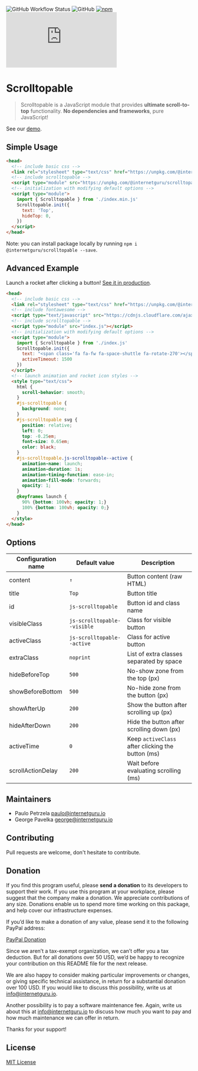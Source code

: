 
![GitHub Workflow Status](https://img.shields.io/github/workflow/status/internetguru/scrolltopable/Build)
![GitHub](https://img.shields.io/github/license/internetguru/scrolltopable)
[![npm](https://img.shields.io/npm/v/@internetguru/scrolltopable)](https://www.npmjs.com/package/@internetguru/scrolltopable)
![GitHub file size in bytes](https://img.shields.io/github/size/internetguru/scrolltopable/index.min.js?label=minified%20size)

# Scrolltopable

> Scrolltopable is a JavaScript module that provides **ultimate scroll-to-top** functionality. **No dependencies and frameworks**, pure JavaScript!

See our [demo](https://internetguru.github.io/scrolltopable/).

## Simple Usage

```html
<head>
  <!-- include basic css -->
  <link rel="stylesheet" type="text/css" href="https://unpkg.com/@internetguru/scrolltopable@latest/basic.css"/>
  <!-- include scrolltopable -->
  <script type="module" src="https://unpkg.com/@internetguru/scrolltopable@latest/index.min.js"></script>
  <!-- initialization with modifying default options -->
  <script type="module">
    import { Scrolltopable } from './index.min.js'
    Scrolltopable.init({
      text: 'Top',
      hideTop: 0,
    })
  </script>
</head>
```

Note: you can install package locally by running `npm i @internetguru/scrolltopable --save`.

## Advanced Example

Launch a rocket after clicking a button! [See it in production](https://www.webtesting.cz/).

```html
<head>
  <!-- include basic css -->
  <link rel="stylesheet" type="text/css" href="https://unpkg.com/@internetguru/scrolltopable@latest/basic.css"/>
  <!-- include fontawesome -->
  <script type="text/javascript" src="https://cdnjs.cloudflare.com/ajax/libs/font-awesome/5.15.4/js/all.min.js"></script>
  <!-- include scrolltopable -->
  <script type="module" src="index.js"></script>
  <!-- initialization with modifying default options -->
  <script type="module">
    import { Scrolltopable } from './index.js'
    Scrolltopable.init({
      text: "<span class='fa fa-fw fa-space-shuttle fa-rotate-270'></span>",
      activeTimeout: 1500
    })
  </script>
  <!-- launch animation and rocket icon styles -->
  <style type="text/css">
    html {
      scroll-behavior: smooth;
    }
    #js-scrolltopable {
      background: none;
    }
    #js-scrolltopable svg {
      position: relative;
      left: 0;
      top: -0.25em;
      font-size: 0.65em;
      color: black;
    }
    #js-scrolltopable.js-scrolltopable--active {
      animation-name: launch;
      animation-duration: 1s;
      animation-timing-function: ease-in;
      animation-fill-mode: forwards;
      opacity: 1;
    }
    @keyframes launch {
      90% {bottom: 100vh; opacity: 1;}
      100% {bottom: 100vh; opacity: 0;}
    }
  </style>
</head>
```

## Options

|Configuration name|Default value|Description|
|------------------|-------------|-----------|
| content | `↑` | Button content (raw HTML) |
| title | `Top` | Button title |
| id | `js-scrolltopable` | Button id and class name |
| visibleClass | `js-scrolltopable--visible` | Class for visible button |
| activeClass | `js-scrolltopable--active` | Class for active button |
| extraClass | `noprint` | List of extra classes separated by space |
| hideBeforeTop | `500` | No-show zone from the top (px) |
| showBeforeBottom | `500` | No-hide zone from the button (px) |
| showAfterUp | `200` | Show the button after scrolling up (px) |
| hideAfterDown | `200` | Hide the button after scrolling down (px) |
| activeTime | `0` | Keep `activeClass` after clicking the button (ms) |
| scrollActionDelay | `200` | Wait before evaluating scrolling (ms) |

## Maintainers

-  Paulo Petrzela paulo@internetguru.io
-  George Pavelka george@internetguru.io

## Contributing

Pull requests are welcome, don't hesitate to contribute.

## Donation

If you find this program useful, please **send a donation** to its developers to support their work. If you use this program at your workplace, please suggest that the company make a donation. We appreciate contributions of any size. Donations enable us to spend more time working on this package, and help cover our infrastructure expenses.

If you’d like to make a donation of any value, please send it to the following PayPal address:

[PayPal Donation](https://www.paypal.com/donate/?hosted_button_id=FVH97VVYW8NM6)

Since we aren’t a tax-exempt organization, we can’t offer you a tax deduction. But for all donations over 50 USD, we’d be happy to recognize your contribution on this README file for the next release.

We are also happy to consider making particular improvements or changes, or giving specific technical assistance, in return for a substantial donation over 100 USD. If you would like to discuss this possibility, write us at info@internetguru.io.

Another possibility is to pay a software maintenance fee. Again, write us about this at info@internetguru.io to discuss how much you want to pay and how much maintenance we can offer in return.

Thanks for your support!

## License

[MIT License](LICENSE)
